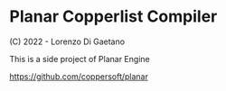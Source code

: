 # Planar Copperlist Compiler #

(C) 2022 - Lorenzo Di Gaetano

This is a side project of Planar Engine

https://github.com/coppersoft/planar

